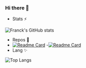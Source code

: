 ### Hi there 👋

- Stats ⚡

![Franck's GitHub stats](https://github-readme-stats.vercel.app/api?username=francknjofang&bg_color=30,e96443,904e95&title_color=fff&text_color=fff&show_icons=true&icon_color=ffff)

- Repos 🔭
- [![Readme Card](https://github-readme-stats.vercel.app/api/pin/?username=francknjofang&repo=flaskapplication&show_owner=true)](https://github.com/francknjofang/flaskapplication)
-[![Readme Card](https://github-readme-stats.vercel.app/api/pin/?username=francknjofang&repo=TPkubernetes&show_owner=true)](https://github.com/francknjofang/TPkubernetes)
- Lang ✨

![Top Langs](https://github-readme-stats.vercel.app/api/top-langs/?username=francknjofang&langs_count=10&hide=javascript,html,php,python)




<!--
**francknjofang/francknjofang** is a ✨ _special_ ✨ repository because its `README.md` (this file) appears on your GitHub profile.

Here are some ideas to get you started:

- 🔭 I’m currently working on ...
- 🌱 I’m currently learning ...
- 👯 I’m looking to collaborate on ...
- 🤔 I’m looking for help with ...
- 💬 Ask me about ...
- 📫 How to reach me: ...
- 😄 Pronouns: ...
- ⚡ Fun fact: ...
-->
